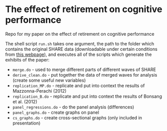 The effect of retirement on cognitive performance
==================================================

Repo for my paper on the effect of retirement on cognitive performance

The shell script `run.sh` takes one argument, the path to the folder which contains the original SHARE data (downloadable under certain conditions from [this webpage](http://www.share-project.org/)), and executes all of the scripts which generate the exhibits of the paper:
* `merge.do` - used to merge different parts of different waves of SHARE
* `derive_clean.do` - put together the data of merged waves for analysis (create some useful new variables)
* `replication_MP.do` - replicate and put into context the results of Mazzonna-Perachi (2012)
* `replication_B.do` - replicate and put into context the results of Bonsang et al. (2012)
* `panel_regressions.do` - do the panel analysis (differences)
* `panel_graphs.do` - create graphs on panel
* `cs_graphs.do` - create cross-sectional graphs (only included in presentation)
